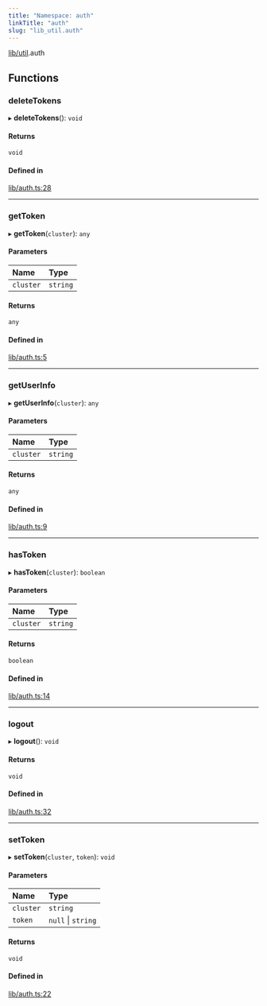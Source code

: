 ```yaml
---
title: "Namespace: auth"
linkTitle: "auth"
slug: "lib_util.auth"
---
```


[lib/util](lib_util.md).auth

## Functions

### deleteTokens

▸ **deleteTokens**(): `void`

#### Returns

`void`

#### Defined in

[lib/auth.ts:28](https://github.com/kinvolk/headlamp/blob/16fcc2a7/frontend/src/lib/auth.ts#L28)

___

### getToken

▸ **getToken**(`cluster`): `any`

#### Parameters

| Name | Type |
| :------ | :------ |
| `cluster` | `string` |

#### Returns

`any`

#### Defined in

[lib/auth.ts:5](https://github.com/kinvolk/headlamp/blob/16fcc2a7/frontend/src/lib/auth.ts#L5)

___

### getUserInfo

▸ **getUserInfo**(`cluster`): `any`

#### Parameters

| Name | Type |
| :------ | :------ |
| `cluster` | `string` |

#### Returns

`any`

#### Defined in

[lib/auth.ts:9](https://github.com/kinvolk/headlamp/blob/16fcc2a7/frontend/src/lib/auth.ts#L9)

___

### hasToken

▸ **hasToken**(`cluster`): `boolean`

#### Parameters

| Name | Type |
| :------ | :------ |
| `cluster` | `string` |

#### Returns

`boolean`

#### Defined in

[lib/auth.ts:14](https://github.com/kinvolk/headlamp/blob/16fcc2a7/frontend/src/lib/auth.ts#L14)

___

### logout

▸ **logout**(): `void`

#### Returns

`void`

#### Defined in

[lib/auth.ts:32](https://github.com/kinvolk/headlamp/blob/16fcc2a7/frontend/src/lib/auth.ts#L32)

___

### setToken

▸ **setToken**(`cluster`, `token`): `void`

#### Parameters

| Name | Type |
| :------ | :------ |
| `cluster` | `string` |
| `token` | ``null`` \| `string` |

#### Returns

`void`

#### Defined in

[lib/auth.ts:22](https://github.com/kinvolk/headlamp/blob/16fcc2a7/frontend/src/lib/auth.ts#L22)
